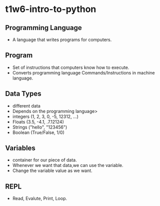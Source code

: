 # t1w6-intro-to-python

## Programming Language
- A language that writes programs for computers.

## Program
- Set of instructions that computers know how to execute.
- Converts programming language Commands/Instructions in machine language.

## Data Types
- different data
- Depends on the programming language>
- integers (1, 2, 3, 0, -5, 12312, ...)
- Floats (3.5, -4.1, .7.12124)
- Strings ("hello", "123456")
- Boolean (True/False, 1/0)

## Variables
- container for our piece of data. 
- Whenever we want that data,we can use the variable.
- Change the variable value as we want.

## REPL
- Read, Evalute, Print, Loop.


